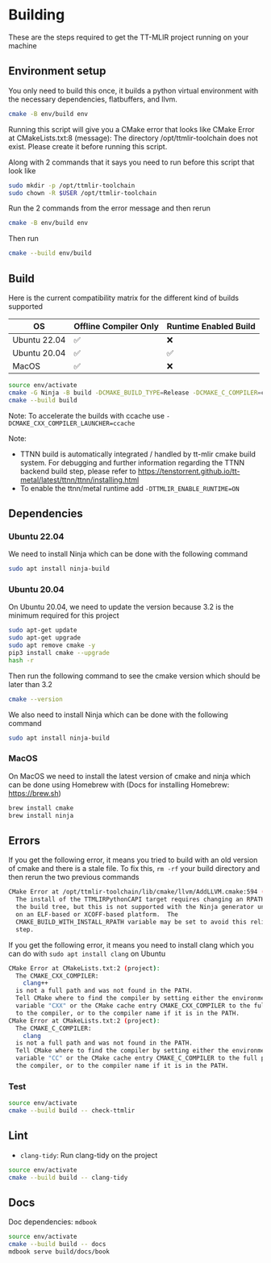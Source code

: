 # Building

These are the steps required to get the TT-MLIR project running on your machine

## Environment setup

You only need to build this once, it builds a python virtual environment with the necessary dependencies, flatbuffers, and llvm.

```bash
cmake -B env/build env
```

Running this script will give you a CMake error that looks like
  CMake Error at CMakeLists.txt:8 (message):
  The directory /opt/ttmlir-toolchain does not exist.  Please create it
  before running this script.

Along with 2 commands that it says you need to run before this script that look like

```bash
sudo mkdir -p /opt/ttmlir-toolchain
sudo chown -R $USER /opt/ttmlir-toolchain
```

Run the 2 commands from the error message and then rerun

```bash
cmake -B env/build env
```

Then run

```bash
cmake --build env/build
```

## Build

Here is the current compatibility matrix for the different kind of builds supported

| OS | Offline Compiler Only | Runtime Enabled Build |
|----|-----------------------|-----------------------|
| Ubuntu 22.04  | ✅ | ❌ |
| Ubuntu 20.04  | ✅ | ✅ |
| MacOS         | ✅ | ❌ |

```bash
source env/activate
cmake -G Ninja -B build -DCMAKE_BUILD_TYPE=Release -DCMAKE_C_COMPILER=clang -DCMAKE_CXX_COMPILER=clang++
cmake --build build
```

Note: To accelerate the builds with ccache use `-DCMAKE_CXX_COMPILER_LAUNCHER=ccache`

Note:
- TTNN build is automatically integrated / handled by tt-mlir cmake build system.  For debugging and further information regarding the TTNN backend build step, please refer to https://tenstorrent.github.io/tt-metal/latest/ttnn/ttnn/installing.html
- To enable the ttnn/metal runtime add `-DTTMLIR_ENABLE_RUNTIME=ON`

## Dependencies

### Ubuntu 22.04

We need to install Ninja which can be done with the following command

```bash
sudo apt install ninja-build
```

### Ubuntu 20.04

On Ubuntu 20.04, we need to update the version because 3.2 is the minimum required for this project

```bash
sudo apt-get update
sudo apt-get upgrade
sudo apt remove cmake -y
pip3 install cmake --upgrade
hash -r
```

Then run the following command to see the cmake version which should be later than 3.2

```bash
cmake --version
```

We also need to install Ninja which can be done with the following command

```bash
sudo apt install ninja-build
```

### MacOS

On MacOS we need to install the latest version of cmake and ninja which can be done using Homebrew with (Docs for installing Homebrew: https://brew.sh)

```bash
brew install cmake
brew install ninja
```

## Errors

If you get the following error, it means you tried to build with an old version of cmake and there is a stale file. To fix this, `rm -rf` your build directory and then rerun the two previous commands

```bash
CMake Error at /opt/ttmlir-toolchain/lib/cmake/llvm/AddLLVM.cmake:594 (add_library):
  The install of the TTMLIRPythonCAPI target requires changing an RPATH from
  the build tree, but this is not supported with the Ninja generator unless
  on an ELF-based or XCOFF-based platform.  The
  CMAKE_BUILD_WITH_INSTALL_RPATH variable may be set to avoid this relinking
  step.
 ```

If you get the following error, it means you need to install clang which you can do with `sudo apt install clang` on Ubuntu

```bash
CMake Error at CMakeLists.txt:2 (project):
  The CMAKE_CXX_COMPILER:
    clang++
  is not a full path and was not found in the PATH.
  Tell CMake where to find the compiler by setting either the environment
  variable "CXX" or the CMake cache entry CMAKE_CXX_COMPILER to the full path
  to the compiler, or to the compiler name if it is in the PATH.
CMake Error at CMakeLists.txt:2 (project):
  The CMAKE_C_COMPILER:
    clang
  is not a full path and was not found in the PATH.
  Tell CMake where to find the compiler by setting either the environment
  variable "CC" or the CMake cache entry CMAKE_C_COMPILER to the full path to
  the compiler, or to the compiler name if it is in the PATH.
  ```

### Test

```bash
source env/activate
cmake --build build -- check-ttmlir
```

## Lint

- `clang-tidy`: Run clang-tidy on the project
```bash
source env/activate
cmake --build build -- clang-tidy
```

## Docs

Doc dependencies: `mdbook`

```bash
source env/activate
cmake --build build -- docs
mdbook serve build/docs/book
```
